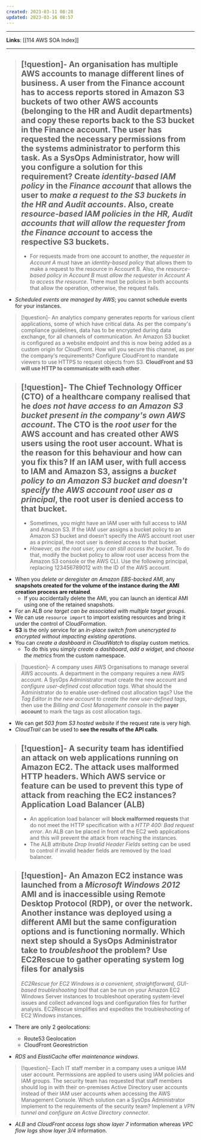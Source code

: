 ```yaml
---
created: 2023-03-11 08:28
updated: 2023-03-16 08:57
---
```

---
**Links**: [[114 AWS SOA Index]]

---
> [!question]- An organisation has multiple AWS accounts to manage different lines of business. A user from the Finance account has to access reports stored in Amazon S3 buckets of two other AWS accounts (belonging to the HR and Audit departments) and copy these reports back to the S3 bucket in the Finance account. The user has requested the necessary permissions from the systems administrator to perform this task. As a SysOps Administrator, how will you configure a solution for this requirement?
> Create *identity-based IAM policy* in the *Finance account* that allows the user to *make a request to the S3 buckets in the HR and Audit accounts*. Also, create *resource-based IAM policies in the HR, Audit accounts that will allow the requester from the Finance account* to access the respective S3 buckets.
> ---
> - For requests made from one account to another, the *requester in Account A* must have an *identity-based policy* that allows them to make a request to the resource in Account B. Also, the *resource-based policy in Account B* must *allow the requester in Account A to access the resource*. There must be policies in both accounts that allow the operation, otherwise, the request fails.

- *Scheduled events are managed by AWS*; you cannot schedule events for your instances.

> [!question]- An analytics company generates reports for various client applications, some of which have critical data. As per the company's compliance guidelines, data has to be encrypted during data exchange, for all channels of communication. An Amazon S3 bucket is configured as a website endpoint and this is now being added as a custom origin for CloudFront. How will you secure this channel, as per the company's requirements?
> Configure CloudFront to mandate viewers to use HTTPS to request objects from S3. **CloudFront and S3 will use HTTP to communicate with each other**.

> [!question]- The Chief Technology Officer (CTO) of a healthcare company realised that he *does not have access to an Amazon S3 bucket present in the company's own AWS account*. The CTO is the *root user* for the AWS account and has created other AWS users using the root user account. What is the reason for this behaviour and how can you fix this?
> If an **IAM user, with full access to IAM and Amazon S3**, assigns a *bucket policy to an Amazon S3 bucket and doesn't specify the AWS account root user as a principal*, the root user is denied access to that bucket.
> ---
> - Sometimes, you might have an IAM user with full access to IAM and Amazon S3. If the IAM user assigns a bucket policy to an Amazon S3 bucket and doesn't specify the AWS account root user as a principal, the root user is denied access to that bucket.
> - *However, as the root user, you can still access the bucket*. To do that, modify the bucket policy to allow root user access from the Amazon S3 console or the AWS CLI. Use the following principal, replacing 123456789012 with the ID of the AWS account.

- When you *delete or deregister an Amazon EBS-backed AMI*, any **snapshots created for the volume of the instance during the AMI creation process are retained**. 
	- If you accidentally delete the AMI, you can launch an identical AMI using one of the retained snapshots.
- For an ALB *one target can be associated with multiple target groups*.
- We can use `resource import` to import existing resources and bring it under the control of CloudFormation.
- **S3** is the only service for an *in-place switch from unencrypted to encrypted without impacting existing operations*.
- You can *create a dashboard in CloudWatch* to display custom metrics. 
	- To do this you simply *create a dashboard*, *add a widget*, and *choose the metrics* from the custom namespace.

> [!question]- A company uses AWS Organisations to manage several AWS accounts. A department in the company requires a new AWS account. A SysOps Administrator must create the new account and *configure user-defined cost allocation tags*. What should the Administrator do to enable user-defined cost allocation tags?
> Use the *Tag Editor in the new account to create the new user-defined tags*, then use the *Billing and Cost Management console* in the **payer account** to mark the tags as cost allocation tags.

- We can get *503 from S3 hosted website* if the request rate is very high.
- *CloudTrail* can be used to **see the results of the API calls**.

> [!question]- A security team has identified an attack on web applications running on Amazon EC2. The attack uses malformed HTTP headers. Which AWS service or feature can be used to prevent this type of attack from reaching the EC2 instances?
> Application Load Balancer (ALB)
> ---
> - An application load balancer will **block malformed requests** that do not meet the HTTP specification with a *HTTP 400: Bad request error*. An ALB can be placed in front of the EC2 web applications and this will prevent the attack from reaching the instances.
> - The ALB attribute *Drop Invalid Header Fields* setting can be used to control if invalid header fields are removed by the load balancer.

> [!question]- An Amazon EC2 instance was launched from a *Microsoft Windows 2012* AMI and is inaccessible using Remote Desktop Protocol (RDP), or over the network. Another instance was deployed using a different AMI but the same configuration options and is functioning normally. Which next step should a SysOps Administrator take to *troubleshoot* the problem?
> Use EC2Rescue to gather operating system log files for analysis
> ---
> *EC2Rescue for EC2 Windows is a convenient, straightforward, GUI-based troubleshooting tool* that can be run on your Amazon EC2 Windows Server instances to troubleshoot operating system-level issues and collect advanced logs and configuration files for further analysis. EC2Rescue simplifies and expedites the troubleshooting of EC2 Windows instances.

- There are only 2 geolocations:
	- Route53 Geolocation
	- CloudFront Georestriction

- *RDS* and *ElastiCache* offer *maintenance windows*.

> [!question]- Each IT staff member in a company uses a unique IAM user account. Permissions are applied to users using IAM policies and IAM groups. The security team has requested that staff members should log in with their on-premises Active Directory user accounts instead of their IAM user accounts when accessing the AWS Management Console. Which solution can a SysOps Administrator implement to the requirements of the security team?
> Implement a *VPN tunnel and configure an Active Directory connector*.

- *ALB* and *CloudFront access logs* show *layer 7* information whereas *VPC flow logs* show *layer 3/4* information.